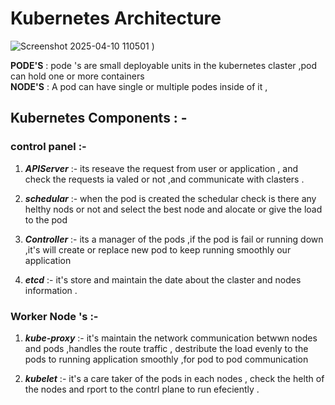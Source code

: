 # Kubernetes Architecture 

![Screenshot 2025-04-10 110501](https://github.com/user-attachments/assets/1885b936-8f3a-4899-b91f-83fa659304d3)
)

**PODE'S** : pode 's are small deployable units in the kubernetes claster ,pod can hold one or more containers <br>
**NODE'S** : A pod can have single or multiple podes inside of it ,<br>

##  Kubernetes Components : -

### control panel :-

1. ***APIServer*** :-  its reseave the request from user or application , and check the requests ia valed or not ,and communicate with clasters .
 
2. ***schedular***  :-   when the pod is created  the schedular check is there any helthy nods or not and select the best node and alocate or give
                  the load to the pod

3. ***Controller*** :- its a manager of the pods ,if the pod is fail or running down  ,it's will create or replace new pod to keep running smoothly our application
     
4. ***etcd***       :- it's store and maintain the date about the claster and nodes information .

 ### Worker Node 's  :-  

 1. ***kube-proxy*** :- it's maintain the network communication betwwn nodes and pods ,handles the route traffic , destribute the load evenly to the pods to running application smoothly ,for pod to pod communication
  
 2. ***kubelet***    :-  it's a care taker of the pods in each nodes , check the helth of the nodes and  rport to the contrl plane  to run efeciently .



